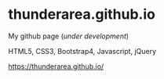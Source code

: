 # thunderarea.github.io
My github page (*under development*)

HTML5, CSS3, Bootstrap4, Javascript, jQuery

https://thunderarea.github.io/
